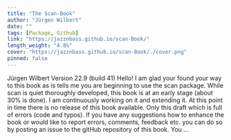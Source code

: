 ```yaml
---
title: "The Scan-Book"
author: "Jürgen Wilbert"
date: ""
tags: [Package, Github]
link: "https://jazznbass.github.io/scan-Book/"
length_weight: "4.8%"
cover: "https://jazznbass.github.io/scan-Book/./cover.png"
pinned: false
---
```


Jürgen Wilbert Version 22.9 (build 41) Hello! I am glad your found your way to this book as is tells me you are beginning to use the scan package. While scan is quiet thoroughly developed, this book is at an early stage (about 30% is done). I am continuously working on it and extending it. At this point in time there is no release of this book available. Only this draft which is full of errors (code and typos).
If you have any suggestions how to enhance the book or would like to report errors, comments, feedback etc. you can do so by posting an issue to the gitHub repository of this book. You ...
